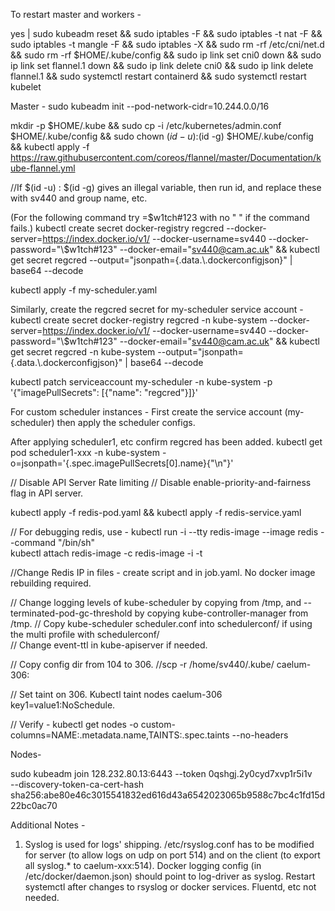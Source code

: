 To restart master and workers -

yes | sudo kubeadm reset && sudo iptables -F && sudo iptables -t nat -F && sudo iptables -t mangle -F && sudo iptables -X && sudo rm -rf /etc/cni/net.d && sudo rm -rf $HOME/.kube/config && sudo ip link set cni0 down && sudo ip link set flannel.1 down && sudo ip link delete cni0 && sudo ip link delete flannel.1 && sudo systemctl restart containerd && sudo systemctl restart kubelet

Master -
sudo kubeadm init --pod-network-cidr=10.244.0.0/16

mkdir -p $HOME/.kube && sudo cp -i /etc/kubernetes/admin.conf $HOME/.kube/config && sudo chown $(id -u):$(id -g) $HOME/.kube/config && kubectl apply -f https://raw.githubusercontent.com/coreos/flannel/master/Documentation/kube-flannel.yml


//If $(id -u) : $(id -g) gives an illegal variable, then run id, and replace these with sv440 and group name, etc.


(For the following command try =\$w1tch\#123 with no " " if the command fails.)
kubectl create secret docker-registry regcred --docker-server=https://index.docker.io/v1/ --docker-username=sv440 --docker-password="\\$w1tch#123" --docker-email="sv440@cam.ac.uk" && kubectl get secret regcred --output="jsonpath={.data.\\.dockerconfigjson}" | base64 --decode

kubectl apply -f  my-scheduler.yaml 

Similarly, create the regcred secret for my-scheduler service account -
kubectl create secret docker-registry regcred -n kube-system --docker-server=https://index.docker.io/v1/ --docker-username=sv440 --docker-password="\\$w1tch#123" --docker-email="sv440@cam.ac.uk" && kubectl get secret regcred -n kube-system --output="jsonpath={.data.\\.dockerconfigjson}" | base64 --decode



kubectl patch serviceaccount my-scheduler -n kube-system  -p '{"imagePullSecrets": [{"name": "regcred"}]}'

For custom scheduler instances - First create the service account (my-scheduler) then apply the scheduler configs.

After applying scheduler1, etc confirm regcred has been added. 
kubectl get pod scheduler1-xxx -n kube-system -o=jsonpath='{.spec.imagePullSecrets[0].name}{"\n"}'



// Disable API Server Rate limiting
// Disable enable-priority-and-fairness flag in API server.



kubectl apply -f redis-pod.yaml && kubectl apply -f redis-service.yaml

// For debugging redis, use - 
kubectl run -i --tty redis-image --image redis --command "/bin/sh"	
kubectl attach redis-image -c redis-image -i -t


//Change Redis IP in files - create script and in job.yaml. No docker image rebuilding required. 

// Change logging levels of kube-scheduler by copying from /tmp, and --terminated-pod-gc-threshold by copying kube-controller-manager from /tmp. 
// Copy kube-scheduler scheduler.conf into schedulerconf/ if using the multi profile with schedulerconf/	
// Change event-ttl in kube-apiserver if needed.

// Copy config dir from 104 to 306.
//scp -r /home/sv440/.kube/  caelum-306:

// Set taint on 306. Kubectl taint nodes caelum-306 key1=value1:NoSchedule. 

// Verify - kubectl get nodes -o custom-columns=NAME:.metadata.name,TAINTS:.spec.taints --no-headers 


Nodes-

sudo kubeadm join 128.232.80.13:6443 --token 0qshgj.2y0cyd7xvp1r5i1v \
        --discovery-token-ca-cert-hash sha256:abe80e46c3015541832ed616d43a6542023065b9588c7bc4c1fd15d22bc0ac70
        
        
        

Additional Notes - 
1. Syslog is used for logs' shipping. /etc/rsyslog.conf has to be modified for server (to allow logs on udp on port 514) and on the client (to export all syslog.* to caelum-xxx:514). Docker logging config (in /etc/docker/daemon.json) should point to log-driver as syslog. Restart systemctl after changes to rsyslog or docker services. Fluentd, etc not needed.
